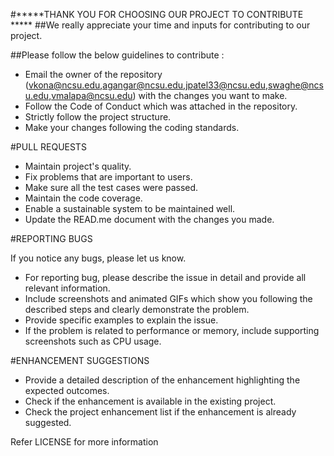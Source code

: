 #*****THANK YOU FOR CHOOSING OUR PROJECT TO CONTRIBUTE ***** 
##We really appreciate your time and inputs for contributing to our project.

##Please follow the below guidelines to contribute :

- Email the owner of the repository (vkona@ncsu.edu,agangar@ncsu.edu,jpatel33@ncsu.edu,swaghe@ncsu.edu,vmalapa@ncsu.edu)
  with the changes you want to make. 
- Follow the Code of Conduct which was attached in the repository. 
- Strictly follow the project structure. 
- Make your changes following the coding standards.

#PULL REQUESTS

- Maintain project's quality. 
- Fix problems that are important to users. 
- Make sure all the test cases were passed. 
- Maintain the code coverage. 
- Enable a sustainable system to be maintained well. 
- Update the READ.me document with the changes you made.

#REPORTING BUGS

If you notice any bugs, please let us know. 
- For reporting bug, please describe the issue in detail and provide all relevant information.
- Include screenshots and animated GIFs which show you following the described steps and clearly demonstrate the problem. 
- Provide specific examples to explain the issue.
- If the problem is related to performance or memory, include supporting screenshots such as CPU usage.

#ENHANCEMENT SUGGESTIONS

- Provide a detailed description of the enhancement highlighting the expected outcomes.
- Check if the enhancement is available in the existing project. 
- Check the project enhancement list if the enhancement is already suggested.

Refer LICENSE for more information